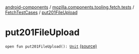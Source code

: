 [android-components](../../index.md) / [mozilla.components.tooling.fetch.tests](../index.md) / [FetchTestCases](index.md) / [put201FileUpload](./put201-file-upload.md)

# put201FileUpload

`open fun put201FileUpload(): `[`Unit`](https://kotlinlang.org/api/latest/jvm/stdlib/kotlin/-unit/index.html) [(source)](https://github.com/mozilla-mobile/android-components/blob/master/components/tooling/fetch-tests/src/main/java/mozilla/components/tooling/fetch/tests/FetchTestCases.kt#L270)